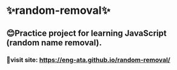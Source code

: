 # ✨random-removal✨
## 😊Practice project for learning JavaScript (random name removal). 
### 🔎visit site: https://eng-ata.github.io/random-removal/
